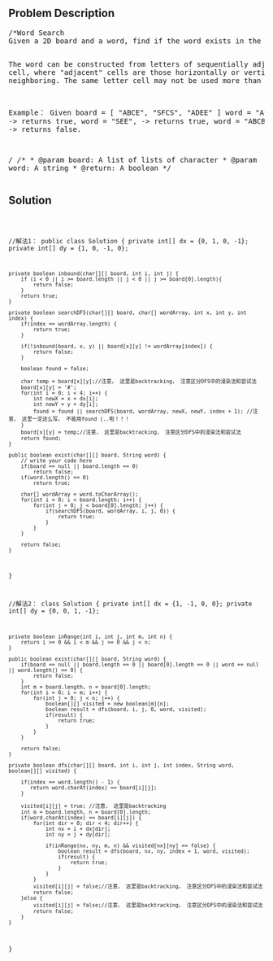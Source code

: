 <!--
<style>
  body { font-family: Arial, sans-serif; }
  .container { max-width: 400px; margin: 50px; padding: 10px; }
  .comment-block { background-color: #f9f9f9; padding: 10px; border-left: 5px solid #ccc; max-width: 400px; margin: 50px; overflow-wrap: break-word; white-space: pre-wrap; }
  .code-block { background-color: #f4f4f4; padding: 10px; border: 1px solid #ddd; }
</style>
-->

<div class='container'>
<h2>Problem Description</h2>
<div class='comment-block'>
<pre>
/*Word Search 
Given a 2D board and a word, find if the word exists in the grid.

The word can be constructed from letters of sequentially adjacent cell, where "adjacent" cells are 
those horizontally or vertically neighboring. The same letter cell may not be used more than once.

Example：
Given board =
[
  "ABCE",
  "SFCS",
  "ADEE"
]
word = "ABCCED", -> returns true,
word = "SEE", -> returns true,
word = "ABCB", -> returns false.

*/
    /**
     * @param board: A list of lists of character
     * @param word: A string
     * @return: A boolean
     */
</pre>
</div>

<h2>Solution</h2>
<div class='code-block'>
<pre><code class='language-java'>

//解法1：
public class Solution {
    private int[] dx = {0, 1, 0, -1};
    private int[] dy = {1, 0, -1, 0};
    
    private boolean inbound(char[][] board, int i, int j) {
        if (i < 0 || i >= board.length || j < 0 || j >= board[0].length){
            return false;
	    }
        return true;
    }
    
    private boolean searchDFS(char[][] board, char[] wordArray, int x, int y, int index) {
        if(index == wordArray.length) {
            return true;
        }
        
        if(!inbound(board, x, y) || board[x][y] != wordArray[index]) {
            return false;
        }
        
        boolean found = false;
        
        char temp = board[x][y];//注意， 这里是backtracking， 注意区分DFS中的浸染法和尝试法
        board[x][y] = '#';
        for(int i = 0; i < 4; i++) {
            int newX = x + dx[i];
            int newY = y + dy[i];
            found = found || searchDFS(board, wordArray, newX, newY, index + 1); //注意， 这里一定这么写， 不能用found |..啦！！！
        }
        board[x][y] = temp;//注意， 这里是backtracking， 注意区分DFS中的浸染法和尝试法
        return found;
    }
    
    public boolean exist(char[][] board, String word) {
        // write your code here
        if(board == null || board.length == 0)
            return false;
        if(word.length() == 0)
            return true;

        char[] wordArray = word.toCharArray();
        for(int i = 0; i < board.length; i++) {
            for(int j = 0; j < board[0].length; j++) {
                if(searchDFS(board, wordArray, i, j, 0)) {
                    return true;
                }
            }
        }
        
        return false;
    }
}

//解法2：
class Solution {
    private int[] dx = {1, -1, 0, 0};
    private int[] dy = {0, 0, 1, -1};
    
    private boolean inRange(int i, int j, int m, int n) {
        return i >= 0 && i < m && j >= 0 && j < n;
    }
    
    public boolean exist(char[][] board, String word) {
        if(board == null || board.length == 0 || board[0].length == 0 || word == null || word.length() == 0) {
            return false;
        }
        int m = board.length, n = board[0].length;
        for(int i = 0; i < m; i++) {
            for(int j = 0; j < n; j++) {
                boolean[][] visited = new boolean[m][n];
                boolean result = dfs(board, i, j, 0, word, visited);
                if(result) {
                    return true;
                }
            }
        } 
        
        return false;
    }
    
    private boolean dfs(char[][] board, int i, int j, int index, String word, boolean[][] visited) {
        
        if(index == word.length() - 1) {
           return word.charAt(index) == board[i][j];
        }
        
        visited[i][j] = true; //注意， 这里是backtracking
        int m = board.length, n = board[0].length;
        if(word.charAt(index) == board[i][j]) {
            for(int dir = 0; dir < 4; dir++) {
                int nx = i + dx[dir];
                int ny = j + dy[dir];
                
                if(inRange(nx, ny, m, n) && visited[nx][ny] == false) {
                    boolean result = dfs(board, nx, ny, index + 1, word, visited);
                    if(result) {
                        return true;
                    }
                }
            }
            visited[i][j] = false;//注意， 这里是backtracking， 注意区分DFS中的浸染法和尝试法
            return false;
        }else {
            visited[i][j] = false;//注意， 这里是backtracking， 注意区分DFS中的浸染法和尝试法
            return false;
        }
    }
}</code></pre>
</div>
</div>
